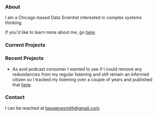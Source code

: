 ### About
I am a Chicago-based Data Scientist interested in complex systems thinking.

If you'd like to learn more about me, go [here](https://medium.com/@eugenesmith_3019/a-brief-personal-manifesto-3b4f38641166).

### Current Projects

### Recent Projects
- As avid podcast consumer I wanted to see if I could remove any redundancies from my regular listening and still remain an informed citizen so I tracked my listening over a couple of years and published that [here](https://github.com/BEugeneSmith/PodcastAnalysis2017).

### Contact
I can be reached at [beugenesmith@gmail.com](mailto:beugenesmith@gmail.com?subject=[Inquiry]%20Source%20Han%20Sans).
